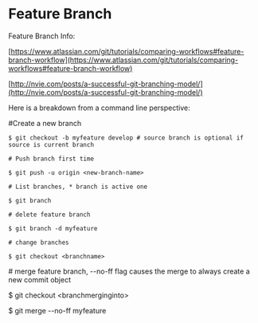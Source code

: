 # Feature Branch

Feature Branch Info:

[https://www.atlassian.com/git/tutorials/comparing-workflows#feature-branch-workflow](https://www.atlassian.com/git/tutorials/comparing-workflows#feature-branch-workflow)

[http://nvie.com/posts/a-successful-git-branching-model/](http://nvie.com/posts/a-successful-git-branching-model/)

Here is a breakdown from a command line perspective:

\#Create a new branch

`$ git checkout -b myfeature develop # source branch is optional if source is current branch`

`# Push branch first time`

`$ git push -u origin <new-branch-name>`

`# List branches, * branch is active one`

`$ git branch`

`# delete feature branch`

`$ git branch -d myfeature`

`# change branches`

`$ git checkout <branchname>`

\# merge feature branch, --no-ff flag causes the merge to always create a new commit object

$ git checkout \<branchmerginginto>

$ git merge --no-ff myfeature
